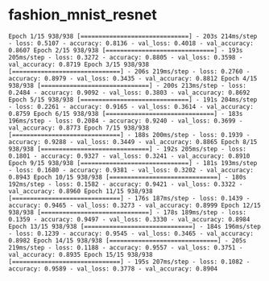 # fashion_mnist_resnet
``
Epoch 1/15
938/938 [==============================] - 203s 214ms/step - loss: 0.5107 - accuracy: 0.8136 - val_loss: 0.4018 - val_accuracy: 0.8607
Epoch 2/15
938/938 [==============================] - 193s 205ms/step - loss: 0.3272 - accuracy: 0.8805 - val_loss: 0.3598 - val_accuracy: 0.8719
Epoch 3/15
938/938 [==============================] - 206s 219ms/step - loss: 0.2760 - accuracy: 0.8979 - val_loss: 0.3435 - val_accuracy: 0.8812
Epoch 4/15
938/938 [==============================] - 200s 213ms/step - loss: 0.2484 - accuracy: 0.9092 - val_loss: 0.3803 - val_accuracy: 0.8692
Epoch 5/15
938/938 [==============================] - 191s 204ms/step - loss: 0.2261 - accuracy: 0.9165 - val_loss: 0.3614 - val_accuracy: 0.8759
Epoch 6/15
938/938 [==============================] - 183s 196ms/step - loss: 0.2084 - accuracy: 0.9240 - val_loss: 0.3699 - val_accuracy: 0.8773
Epoch 7/15
938/938 [==============================] - 188s 200ms/step - loss: 0.1939 - accuracy: 0.9288 - val_loss: 0.3449 - val_accuracy: 0.8865
Epoch 8/15
938/938 [==============================] - 192s 205ms/step - loss: 0.1801 - accuracy: 0.9327 - val_loss: 0.3241 - val_accuracy: 0.8910
Epoch 9/15
938/938 [==============================] - 181s 193ms/step - loss: 0.1680 - accuracy: 0.9381 - val_loss: 0.3202 - val_accuracy: 0.8943
Epoch 10/15
938/938 [==============================] - 180s 192ms/step - loss: 0.1582 - accuracy: 0.9421 - val_loss: 0.3322 - val_accuracy: 0.8960
Epoch 11/15
938/938 [==============================] - 176s 187ms/step - loss: 0.1439 - accuracy: 0.9465 - val_loss: 0.3273 - val_accuracy: 0.8999
Epoch 12/15
938/938 [==============================] - 178s 189ms/step - loss: 0.1359 - accuracy: 0.9497 - val_loss: 0.3330 - val_accuracy: 0.8984
Epoch 13/15
938/938 [==============================] - 184s 196ms/step - loss: 0.1239 - accuracy: 0.9545 - val_loss: 0.3465 - val_accuracy: 0.8982
Epoch 14/15
938/938 [==============================] - 205s 219ms/step - loss: 0.1188 - accuracy: 0.9557 - val_loss: 0.3751 - val_accuracy: 0.8935
Epoch 15/15
938/938 [==============================] - 195s 207ms/step - loss: 0.1082 - accuracy: 0.9589 - val_loss: 0.3778 - val_accuracy: 0.8904
``